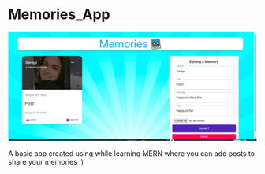 # Memories_App
![sample screenshot](https://github.com/sarayu-suresh/Memories_App/blob/main/ss.png?raw=true)

A basic app created using while learning MERN where you can add posts to share your memories :)
